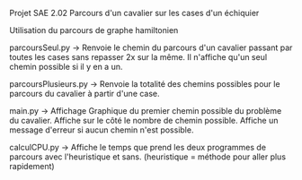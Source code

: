 Projet SAE 2.02
Parcours d'un cavalier sur les cases d'un échiquier

Utilisation du parcours de graphe hamiltonien

parcoursSeul.py -> Renvoie le chemin du parcours d'un cavalier passant par toutes les cases sans repasser 2x sur la même. Il n'affiche qu'un seul chemin possible si il y en a un.

parcoursPlusieurs.py -> Renvoie la totalité des chemins possibles pour le parcours du cavalier à partir d'une case.

main.py -> Affichage Graphique du premier chemin possible du problème du cavalier. Affiche sur le côté le nombre de chemin possible. Affiche un message d'erreur si aucun chemin n'est possible.

calculCPU.py -> Affiche le temps que prend les deux programmes de parcours avec l'heuristique et sans. (heuristique = méthode pour aller plus rapidement)